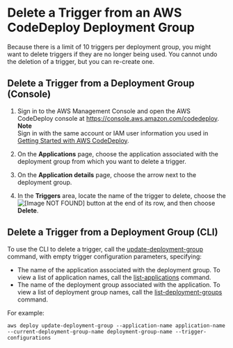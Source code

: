 # Delete a Trigger from an AWS CodeDeploy Deployment Group<a name="monitoring-sns-event-notifications-delete-trigger"></a>

Because there is a limit of 10 triggers per deployment group, you might want to delete triggers if they are no longer being used\. You cannot undo the deletion of a trigger, but you can re\-create one\.

## Delete a Trigger from a Deployment Group \(Console\)<a name="monitoring-sns-event-notifications-delete-trigger-console"></a>

1. Sign in to the AWS Management Console and open the AWS CodeDeploy console at [https://console\.aws\.amazon\.com/codedeploy](https://console.aws.amazon.com/codedeploy)\.
**Note**  
Sign in with the same account or IAM user information you used in [Getting Started with AWS CodeDeploy](getting-started-codedeploy.md)\.

1. On the **Applications** page, choose the application associated with the deployment group from which you want to delete a trigger\.

1. On the **Application details** page, choose the arrow next to the deployment group\.

1. In the **Triggers** area, locate the name of the trigger to delete, choose the ![\[Image NOT FOUND\]](http://docs.aws.amazon.com/codedeploy/latest/userguide/images/delete-triggers-x.png) button at the end of its row, and then choose **Delete**\.

## Delete a Trigger from a Deployment Group \(CLI\)<a name="monitoring-sns-event-notifications-delete-trigger-cli"></a>

To use the CLI to delete a trigger, call the [update\-deployment\-group](http://docs.aws.amazon.com/cli/latest/reference/deploy/update-deployment-group.html) command, with empty trigger configuration parameters, specifying:
+ The name of the application associated with the deployment group\. To view a list of application names, call the [list\-applications](http://docs.aws.amazon.com/cli/latest/reference/deploy/list-applications.html) command\.
+ The name of the deployment group associated with the application\. To view a list of deployment group names, call the [list\-deployment\-groups](http://docs.aws.amazon.com/cli/latest/reference/deploy/list-deployment-groups.html) command\.

For example:

```
aws deploy update-deployment-group --application-name application-name --current-deployment-group-name deployment-group-name --trigger-configurations
```